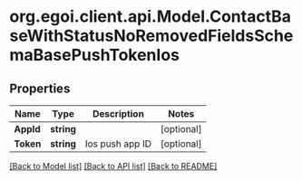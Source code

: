 
# org.egoi.client.api.Model.ContactBaseWithStatusNoRemovedFieldsSchemaBasePushTokenIos

## Properties

Name | Type | Description | Notes
------------ | ------------- | ------------- | -------------
**AppId** | **string** |  | [optional] 
**Token** | **string** | Ios push app ID | [optional] 

[[Back to Model list]](../README.md#documentation-for-models)
[[Back to API list]](../README.md#documentation-for-api-endpoints)
[[Back to README]](../README.md)

